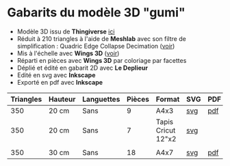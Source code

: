 # Gabarits du modèle 3D "gumi"

- Modèle 3D issu de **Thingiverse** [ici](https://www.thingiverse.com/thing:233643)
- Réduit à 210 triangles à l'aide de **Meshlab** avec son filtre de simplification : Quadric Edge Collapse Decimation ([voir](https://youtu.be/1irJLnVSnrk))
- Mis à l'échelle avec **Wings 3D** ([voir](https://youtu.be/vKRSdvvuxDQ))
- Réparti en pièces avec **Wings 3D** par coloriage par facettes
- Déplié et édité en gabarit 2D avec **Le Deplieur**
- Edité en svg avec **Inkscape**
- Exporté en pdf avec **Inkscape**

|Triangles|Hauteur|Languettes|Pièces|Format|SVG|PDF|
|---|---|---|---|---|---|---|
|350|20 cm|Sans|9|A4x3|[svg](https://github.com/gilboonet/designs/blob/master/2023/renard/renard350_H20_A4x3.svg)|[pdf](https://github.com/gilboonet/designs/blob/master/2023/renard/renard350_H20_A4x3.pdf)|
|350|20 cm|Sans|7|Tapis Cricut 12"x2|[svg](https://github.com/gilboonet/designs/blob/master/2023/renard/renard350_H20_C2x2.svg)|
||
|350|30 cm|Sans|18|A4x7|[svg](https://github.com/gilboonet/designs/blob/master/2023/renard/renard350_H30_A4x7.svg)|[pdf](https://github.com/gilboonet/designs/blob/master/2023/renard/renard350_H30_A4x7.pdf)|

